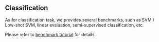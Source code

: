 ## Classification

As for classification task, we provides several benchmarks, such as SVM / Low-shot SVM, linear evaluation,  semi-supervised classification, etc.

Please refer to [benchmark tutorial](../../../docs/tutorials/6_benchmarks.md) for details.

